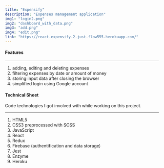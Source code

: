 ```yaml
---
title: "Expensify"
description: "Expenses management application"
img1: "login2.png"
img2: "dashboard_with_data.png"
img3: "add.png"
img4: "edit.png"
link: "https://react-expensify-2-just-flow555.herokuapp.com/"
---
```


#### Features

---

1. adding, editing and deleting expenses
2. filtering expenses by date or amount of money
3. storing input data after closing the browser
4. simplified login using Google account

#### Technical Sheet

Code technologies I got involved with while working on this project.

---

1. HTML5
2. CSS3 preprocessed with SCSS
3. JavaScript
4. React
5. Redux
6. Firebase (authentification and data storage)
7. Jest
8. Enzyme
9. Heroku

